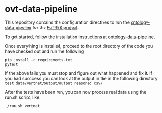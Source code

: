 # ovt-data-pipeline

This repository contains the configuration directives to run the 
[ontology-data-pipeline](https://github.com/biocodellc/ontology-data-pipeline) for the
[FuTRES project](https://futres.org/).

To get started, follow the installation instructions at [ontology-data-pipeline](https://github.com/biocodellc/ontology-data-pipeline). 

Once everything is installed, proceed to the root directory of the code you have checked out and run the following

```  
pip install -r requirements.txt  
pytest 
```

If the above fails you must stop and figure out what happened and fix it. 
If you had succcess you can look at the output in the in the following directory ```test_data/vertnet/output/output_reasoned_csv/```

After the tests have been run, you can now process real data using the run.sh script, like:
```  
./run.sh vertnet
```




